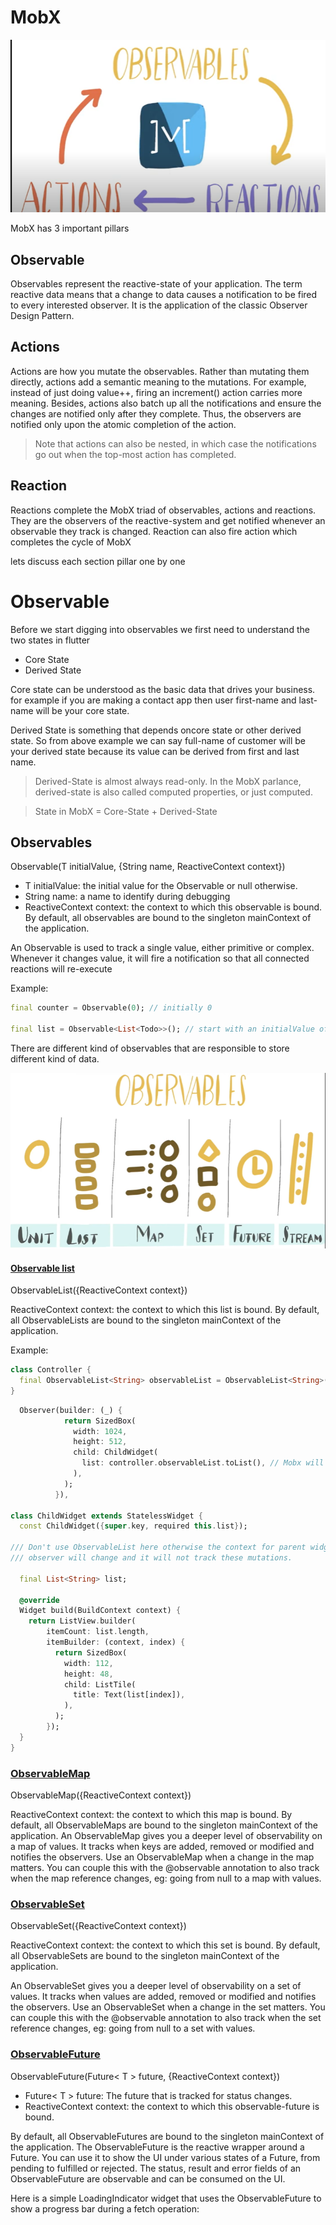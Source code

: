 # **MobX**
![Mobx](images/mobx.png 'Mobx')

MobX has 3 important pillars

## **Observable**
Observables represent the reactive-state of your application.
The term reactive data means that a change to data causes a notification to be fired to every interested observer. It is the application of the classic Observer Design Pattern.

## **Actions**
Actions are how you mutate the observables. Rather than mutating them directly, actions add a semantic meaning to the mutations. For example, instead of just doing value++, firing an increment() action carries more meaning. Besides, actions also batch up all the notifications and ensure the changes are notified only after they complete. Thus, the observers are notified only upon the atomic completion of the action.
>Note that actions can also be nested, in which case the notifications go out when the top-most action has completed.

## **Reaction**
Reactions complete the MobX triad of observables, actions and reactions. They are the observers of the reactive-system and get notified whenever an observable they track is changed. 
Reaction can also fire action which completes the cycle of MobX

lets discuss each section pillar one by one

# **Observable**

Before we start digging into observables we first need to understand the two states in flutter

* Core State
* Derived State
  
Core state can be understood as the basic data that drives your business. for example if you are making a contact app then user first-name and last-name will be your core state.

Derived State is something that depends oncore state or other derived state. So from above example we can say full-name of customer will be your derived state because its value can be derived from first and last name.
> Derived-State is almost always read-only. In the MobX parlance, derived-state is also called computed properties, or just computed.

> State in MobX = Core-State + Derived-State 

## Observables


Observable(T initialValue, {String name, ReactiveContext context})
* T initialValue: the initial value for the Observable or null otherwise.
* String name: a name to identify during debugging
* ReactiveContext context: the context to which this observable is bound. By default, all observables are bound to the singleton mainContext of the application.

An Observable is used to track a single value, either primitive or complex. Whenever it changes value, it will fire a notification so that all connected reactions will re-execute

Example:
```dart
final counter = Observable(0); // initially 0

final list = Observable<List<Todo>>(); // start with an initialValue of null
```

There are different kind of observables that are responsible to store different kind of data.

![Mobx](images/mobx2.png 'Mobx')

#### <u>**Observable list**</u>
ObservableList({ReactiveContext context})

ReactiveContext context: the context to which this list is bound. By default, all ObservableLists are bound to the singleton mainContext of the application.

Example:
```dart
class Controller {
  final ObservableList<String> observableList = ObservableList<String>();
}
```

```dart
  Observer(builder: (_) {
            return SizedBox(
              width: 1024,
              height: 512,
              child: ChildWidget(
                list: controller.observableList.toList(), // Mobx will detect mutations to observableList
              ),
            );
          }),

class ChildWidget extends StatelessWidget {
  const ChildWidget({super.key, required this.list});

/// Don't use ObservableList here otherwise the context for parent widget
/// observer will change and it will not track these mutations.

  final List<String> list;

  @override
  Widget build(BuildContext context) {
    return ListView.builder(
        itemCount: list.length,
        itemBuilder: (context, index) {
          return SizedBox(
            width: 112,
            height: 48,
            child: ListTile(
              title: Text(list[index]),
            ),
          );
        });
  }
}          
```



### <u>**ObservableMap**</u>
ObservableMap({ReactiveContext context})

ReactiveContext context: the context to which this map is bound. By default, all ObservableMaps are bound to the singleton mainContext of the application.
An ObservableMap gives you a deeper level of observability on a map of values. It tracks when keys are added, removed or modified and notifies the observers. Use an ObservableMap when a change in the map matters. You can couple this with the @observable annotation to also track when the map reference changes, eg: going from null to a map with values.

### <u> **ObservableSet**</u>
ObservableSet({ReactiveContext context})

ReactiveContext context: the context to which this set is bound. By default, all ObservableSets are bound to the singleton mainContext of the application.

An ObservableSet gives you a deeper level of observability on a set of values. It tracks when values are added, removed or modified and notifies the observers. Use an ObservableSet when a change in the set matters. You can couple this with the @observable annotation to also track when the set reference changes, eg: going from null to a set with values.

### <u>**ObservableFuture**</u>
ObservableFuture(Future< T > future, {ReactiveContext context})

* Future< T > future: The future that is tracked for status changes.
* ReactiveContext context: the context to which this observable-future is bound.
 
By default, all ObservableFutures are bound to the singleton mainContext of the application.
The ObservableFuture is the reactive wrapper around a Future. You can use it to show the UI under various states of a Future, from pending to fulfilled or rejected. The status, result and error fields of an ObservableFuture are observable and can be consumed on the UI.

Here is a simple LoadingIndicator widget that uses the ObservableFuture to show a progress bar during a fetch operation:



